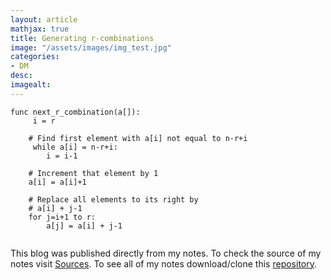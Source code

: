 ```yaml
---
layout: article
mathjax: true
title: Generating r-combinations
image: "/assets/images/img_test.jpg"
categories:
- DM
desc:   
imagealt: 
---
```


```
func next_r_combination(a[]):
	 i = r
	
	# Find first element with a[i] not equal to n-r+i
	 while a[i] = n-r+i:
	 	i = i-1
	
	# Increment that element by 1
	a[i] = a[i]+1
	
	# Replace all elements to its right by
	# a[i] + j-1
	for j=i+1 to r:
		a[j] = a[i] + j-1
	
```



This blog was published directly from my notes.
To check the source of my notes visit [Sources](sources.html).
To see all of my notes download/clone this [repository](https://github.com/bovem/CS).
